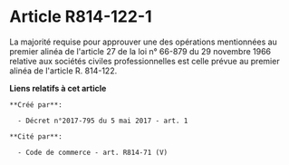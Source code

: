 # Article R814-122-1

La majorité requise pour approuver une des opérations mentionnées au premier alinéa de l'article 27 de la loi n° 66-879 du 29
novembre 1966 relative aux sociétés civiles professionnelles est celle prévue au premier alinéa de l'article R. 814-122.

**Liens relatifs à cet article**

	**Créé par**:

	  - Décret n°2017-795 du 5 mai 2017 - art. 1

	**Cité par**:

	  - Code de commerce - art. R814-71 (V)
